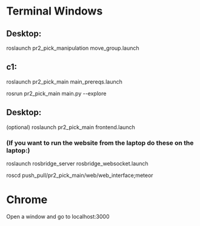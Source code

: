 # Terminal Windows

## Desktop:

roslaunch pr2_pick_manipulation move_group.launch

## c1:

roslaunch pr2_pick_main main_prereqs.launch

rosrun pr2_pick_main main.py --explore

## Desktop:

(optional) roslaunch pr2_pick_main frontend.launch

### (If you want to run the website from the laptop do these on the laptop:)

roslaunch rosbridge_server rosbridge_websocket.launch

roscd push_pull/pr2_pick_main/web/web_interface;meteor

# Chrome

Open a window and go to localhost:3000
